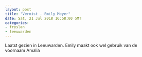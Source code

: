 ```yaml
---
layout: post
title: "Vermist - Emily Meyer"
date: Sat, 21 Jul 2018 16:58:00 GMT
categories: 
- fryslan 
- leeuwarden 
---
```


Laatst gezien in Leeuwarden. Emily maakt ook wel gebruik van de voornaam Amalia
